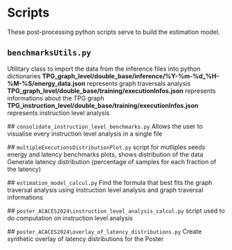 # Scripts 

These post-processing python scripts serve to build the estimation model.

## `benchmarksUtils.py`
Utilitary class to import the data from the inference files into python dictionaries
**TPG_graph_level/double_base/inference/%Y-%m-%d_%H-%M-%S/energy_data.json** represents graph traversals analysis
**TPG_graph_level/double_base/training/executionInfos.json** represents informations about the TPG graph
**TPG_instruction_level/double_base/training/executionInfos.json** represents instruction level analysis

## `consolidate_instruction_level_benchmarks.py`
Allows the user to visualise every instruction level analysis in a single file

## `multipleExecutionsDistributionPlot.py`
script for mutliples seeds energy and latency benchmarks plots, shows distribution of the data
Generate latency distribution (percentage of samples for each fraction of the latency)

## `estimation_model_calcul.py`
Find the formula that best fits the graph traversal analysis using instruction level analysis and 
graph traversal informations

## `poster_ACACES2024\instruction_level_analysis_calcul.py`
script used to do computation on instruction level analysis 

## `poster_ACACES2024\overlay_of_latency_distributions.py`
Create synthetic overlay of latency distributions for the Poster